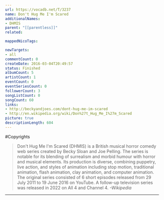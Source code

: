 ```yaml
---
url: https://vocadb.net/T/3237
name: Don't Hug Me I'm Scared
additionalNames: 
- DHMIS
parent: "[[parentless]]"
related:

mappedNicoTags:

newTargets:
- all
commentCount: 0
createDate: 2016-03-04T20:49:57
status: Finished
albumCount: 5
artistCount: 1
eventCount: 0
eventSeriesCount: 0
followerCount: 3
songListCount: 0
songCount: 60
links: 
- http://beckyandjoes.com/dont-hug-me-im-scared
- http://en.wikipedia.org/wiki/Don%27t_Hug_Me_I%27m_Scared
picture: true
descriptionLength: 604
---
```


#Copyrights

> Don't Hug Me I'm Scared (DHMIS) is a British musical horror comedy web series created by Becky Sloan and Joe Pelling. The series is notable for its blending of surrealism and morbid humour with horror and musical elements. Its production is diverse, combining puppetry, live action, and styles of animation including stop motion, traditional animation, flash animation, clay animation, and computer animation. The original series consisted of 6 short episodes released from 29 July 2011 to 19 June 2016 on YouTube. A follow-up television series was released in 2022 on All 4 and Channel 4.
*-Wikipedia*

---

